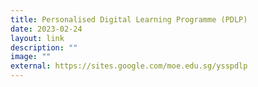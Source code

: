 ```yaml
---
title: Personalised Digital Learning Programme (PDLP)
date: 2023-02-24
layout: link
description: ""
image: ""
external: https://sites.google.com/moe.edu.sg/ysspdlp
---
```


